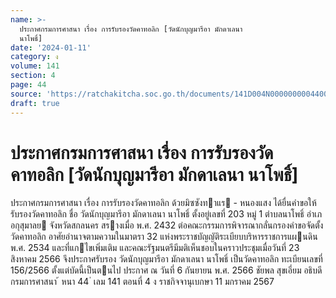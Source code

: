 ```yaml
---
name: >-
  ประกาศกรมการศาสนา เรื่อง การรับรองวัดคาทอลิก [วัดนักบุญมารีอา มักดาเลนา
  นาโพธิ์]
date: '2024-01-11'
category: ง
volume: 141
section: 4
page: 44
source: 'https://ratchakitcha.soc.go.th/documents/141D004N0000000004400.pdf'
draft: true
---
```


# ประกาศกรมการศาสนา เรื่อง การรับรองวัดคาทอลิก [วัดนักบุญมารีอา มักดาเลนา นาโพธิ์]

ประกาศกรมการศาสนา เรื่อง การรับรองวัดคาทอลิก ด้วยมิซซังทาแร - หนองแสง ได้ยื่นคําขอให้รับรองวัดคาทอลิก ชื่อ วัดนักบุญมารีอา มักดาเลนา นาโพธิ์ ตั้งอยู่เลขที่ 203 หมู่ 1 ตําบลนาโพธิ์ อําเภอกุสุมาลย จังหวัดสกลนคร สรางเมื่อ พ.ศ. 2432 ต่อคณะกรรมการพิจารณากลั่นกรองคําขอจัดตั้งวัดคาทอลิก อาศัยอํานาจตามความในมาตรา 32 แห่งพระราชบัญญัติระเบียบบริหารราชการแผนดิน พ.ศ. 2534 และที่แกไขเพิ่มเติม และคณะรัฐมนตรีมีมติเห็นชอบในคราวประชุมเมื่อวันที่ 23 สิงหาคม 2566 จึงประกาศรับรอง วัดนักบุญมารีอา มักดาเลนา นาโพธิ์ เป็นวัดคาทอลิก ทะเบียนเลขที่ 156/2566 ตั้งแต่บัดนี้เป็นตนไป ประกาศ ณ วันที่ 6 กันยายน พ.ศ. 2566 ชัยพล สุขเอี่ยม อธิบดีกรมการศาสนา ้ หนา 44 ่ เลม 141 ตอนที่ 4 ง ราชกิจจานุเบกษา 11 มกราคม 2567
